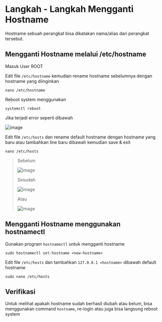 # Langkah - Langkah Mengganti Hostname
Hostname sebuah perangkat bisa dikatakan nama/alias dari perangkat tersebut.
## Mengganti Hostname melalui /etc/hostname
Masuk User ROOT

Edit file `/etc/hostname` kemudian rename hostname sebelumnya dengan hostname yang diinginkan

    nano /etc/hostname

Reboot system menggunakan

    systemctl reboot

Jika terjadi error seperti dibawah

![image](https://github.com/diotriandika/learn-networking/assets/109568349/c97ad4b9-a161-4df0-980f-90b2b891b273)

Edit file `/etc/hosts` dan rename default hostname dengan hostname yang baru atau tambahkan line baru dibawah kemudian save & exit

    nano /etc/hosts

> Sebelum
> 
> ![image](https://github.com/diotriandika/learn-networking/assets/109568349/4490a06c-50ca-40a0-a796-f41af54ba02f)
>
> Sesudah
>
> ![image](https://github.com/diotriandika/learn-networking/assets/109568349/5b3a4d2f-7aa8-494c-bf2e-8079194dc445)
>
> Atau
>
> ![image](https://github.com/diotriandika/learn-networking/assets/109568349/a4fcac3f-5f11-4911-93ac-9cf715c52083)
 
## Mengganti Hostname menggunakan hostnamectl
Gunakan program `hostnamectl` untuk mengganti hostname

    sudo hostnamectl set-hostname <new-hostname>

Edit file `/etc/hosts` dan tambahkan `127.0.0.1 <hostname>` dibawah default hostname

    sudo nano /etc/hosts

## Verifikasi
Untuk melihat apakah hostname sudah berhasil diubah atau belum, bisa menggunakan command `hostname`, re-login atau juga bisa langsung reboot system

